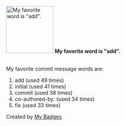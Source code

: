 <img src="https://my-badges.github.io/my-badges/favorite-word.png" alt="My favorite word is &quot;add&quot;." title="My favorite word is &quot;add&quot;." width="128">
<strong>My favorite word is &quot;add&quot;.</strong>
<br><br>

My favorite commit message words are:

1. add (used 49 times)
2. initial (used 41 times)
3. commit (used 38 times)
4. co-authored-by: (used 34 times)
5. fix (used 33 times)


Created by <a href="https://github.com/my-badges/my-badges">My Badges</a>
